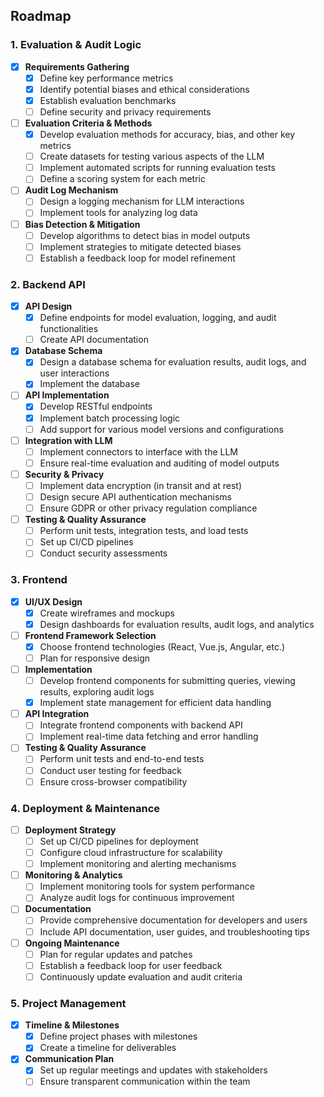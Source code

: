 ## Roadmap

### 1. Evaluation & Audit Logic

- [x] **Requirements Gathering**
  - [x] Define key performance metrics
  - [x] Identify potential biases and ethical considerations
  - [x] Establish evaluation benchmarks
  - [ ] Define security and privacy requirements

- [ ] **Evaluation Criteria & Methods**
  - [x] Develop evaluation methods for accuracy, bias, and other key metrics
  - [ ] Create datasets for testing various aspects of the LLM
  - [ ] Implement automated scripts for running evaluation tests
  - [ ] Define a scoring system for each metric

- [ ] **Audit Log Mechanism**
  - [ ] Design a logging mechanism for LLM interactions
  - [ ] Implement tools for analyzing log data

- [ ] **Bias Detection & Mitigation**
  - [ ] Develop algorithms to detect bias in model outputs
  - [ ] Implement strategies to mitigate detected biases
  - [ ] Establish a feedback loop for model refinement

### 2. Backend API

- [x] **API Design**
  - [x] Define endpoints for model evaluation, logging, and audit functionalities
  - [ ] Create API documentation

- [x] **Database Schema**
  - [x] Design a database schema for evaluation results, audit logs, and user interactions
  - [x] Implement the database

- [ ] **API Implementation**
  - [x] Develop RESTful endpoints
  - [x] Implement batch processing logic
  - [ ] Add support for various model versions and configurations

- [ ] **Integration with LLM**
  - [ ] Implement connectors to interface with the LLM
  - [ ] Ensure real-time evaluation and auditing of model outputs

- [ ] **Security & Privacy**
  - [ ] Implement data encryption (in transit and at rest)
  - [ ] Design secure API authentication mechanisms
  - [ ] Ensure GDPR or other privacy regulation compliance

- [ ] **Testing & Quality Assurance**
  - [ ] Perform unit tests, integration tests, and load tests
  - [ ] Set up CI/CD pipelines
  - [ ] Conduct security assessments

### 3. Frontend

- [x] **UI/UX Design**
  - [x] Create wireframes and mockups
  - [x] Design dashboards for evaluation results, audit logs, and analytics

- [ ] **Frontend Framework Selection**
  - [x] Choose frontend technologies (React, Vue.js, Angular, etc.)
  - [ ] Plan for responsive design

- [ ] **Implementation**
  - [ ] Develop frontend components for submitting queries, viewing results, exploring audit logs
  - [x] Implement state management for efficient data handling

- [ ] **API Integration**
  - [ ] Integrate frontend components with backend API
  - [ ] Implement real-time data fetching and error handling

- [ ] **Testing & Quality Assurance**
  - [ ] Perform unit tests and end-to-end tests
  - [ ] Conduct user testing for feedback
  - [ ] Ensure cross-browser compatibility

### 4. Deployment & Maintenance

- [ ] **Deployment Strategy**
  - [ ] Set up CI/CD pipelines for deployment
  - [ ] Configure cloud infrastructure for scalability
  - [ ] Implement monitoring and alerting mechanisms

- [ ] **Monitoring & Analytics**
  - [ ] Implement monitoring tools for system performance
  - [ ] Analyze audit logs for continuous improvement

- [ ] **Documentation**
  - [ ] Provide comprehensive documentation for developers and users
  - [ ] Include API documentation, user guides, and troubleshooting tips

- [ ] **Ongoing Maintenance**
  - [ ] Plan for regular updates and patches
  - [ ] Establish a feedback loop for user feedback
  - [ ] Continuously update evaluation and audit criteria

### 5. Project Management

- [x] **Timeline & Milestones**
  - [x] Define project phases with milestones
  - [x] Create a timeline for deliverables

- [x] **Communication Plan**
  - [x] Set up regular meetings and updates with stakeholders
  - [ ] Ensure transparent communication within the team
